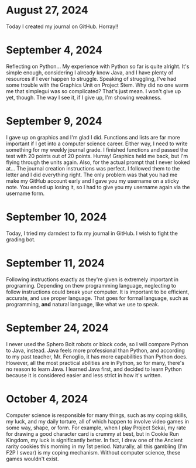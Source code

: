 # August 27, 2024
  Today I created my journal on GitHub. Horray!!

# September 4, 2024
  Reflecting on Python...
  My experience with Python so far is quite alright. It's simple enough, considering I already know Java, and I have plenty of resources if I ever happen to struggle. Speaking of struggling, I've had some trouble with the Graphics Unit on Project Stem. Why did no one warm me that simplegui was so complicated? That's just mean. I won't give up yet, though. The way I see it, if I give up, I'm showing weakness.

# September 9, 2024
  I gave up on graphics and I'm glad I did. Functions and lists are far more important if I get into a computer science career. Either way, I need to write something for my weekly journal grade. I finished functions and passed the test with 20 points out of 20 points. Hurray! Graphics held me back, but I'm flying through the units again.
  Also, for the actual prompt that I never looked at... The journal creation instructions was perfect. I followed them to the letter and I did everything right. The only problem was that you had me make my GitHub account early and I gave you my username on a sticky note. You ended up losing it, so I had to give you my username again via the username form.

# September 10, 2024
  Today, I tried my darndest to fix my journal in GitHub. I wish to fight the grading bot.

# September 11, 2024
  Following instructions exactly as they're given is extremely important in programing. Depending on thew programming language, neglecting to follow instructions could break your computer. It is important to be efficient, accurate, and use proper language. That goes for formal language, such as programming, **and** natural language, like what we use to speak.

# September 24, 2024
  I never used the Sphero Bolt robots or block code, so I will compare Python to Java, instead. Java feels more professional than Python, and according to my past teacher, Mr. Fenoglio, it has more capabilities than Python does. However, all the most practical abilities are in Python, so for many, there's no reason to learn Java. I learned Java first, and decided to learn Python because it is considered easier and less strict in how it's written.

# October 4, 2024
  Computer science is responsible for many things, such as my coping skills, my luck, and my daily torture, all of which happen to involve video games in some way, shape, or form. For example, when I play Project Sekai, my rate for drawing a good character card is crummy at best, but in Cookie Run Kingdom, my luck is significantly better. In fact, I drew one of the Ancient rarity cookies this morning in my 1st period. Naturally, all this gambling (I'm F2P I swear) is my coping mechanism. Without computer science, these games wouldn't exist.

